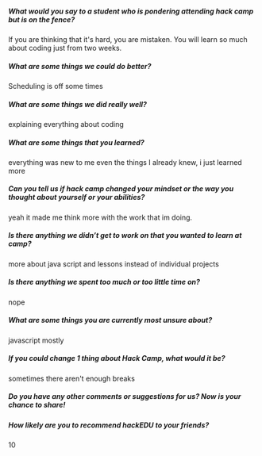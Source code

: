 ##### What would you say to a student who is pondering attending hack camp but is on the fence?

If you are thinking that it's hard, you are mistaken. You will learn so much
about coding just from two weeks.

##### What are some things we could do better?

Scheduling is off some times

##### What are some things we did really well?

explaining everything about coding

##### What are some things that you learned?

everything was new to me even the things I already knew, i just learned more

##### Can you tell us if hack camp changed your mindset or the way you thought about yourself or your abilities?

yeah it made me think more with the work that im doing.

##### Is there anything we didn’t get to work on that you wanted to learn at camp?

more about java script and lessons instead of individual projects

##### Is there anything we spent too much or too little time on?

nope

##### What are some things you are currently most unsure about?

javascript mostly

##### If you could change 1 thing about Hack Camp, what would it be?

sometimes there aren't enough breaks

##### Do you have any other comments or suggestions for us? Now is your chance to share!

##### How likely are you to recommend hackEDU to your friends?

10
